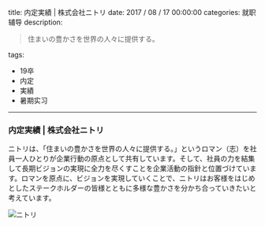 title: 内定実績 | 株式会社ニトリ
date: 2017 / 08 / 17 00:00:00
categories: 就职辅导
description: <blockquote class="blockquote-center">住まいの豊かさを世界の人々に提供する。</blockquote>
tags: 
- 19卒
- 内定
- 実績
- 暑期实习

---

### 内定実績 | 株式会社ニトリ

ニトリは、「住まいの豊かさを世界の人々に提供する。」というロマン（志）を社員一人ひとりが企業行動の原点として共有しています。そして、社員の力を結集して長期ビジョンの実現に全力を尽くすことを企業活動の指針と位置づけています。ロマンを原点に、ビジョンを実現していくことで、ニトリはお客様をはじめとしたステークホルダーの皆様とともに多様な豊かさを分かち合っていきたいと考えています。

![ニトリ](http://wx1.sinaimg.cn/mw690/a9a40e85ly1fim4x6o4puj21do1p4gv6.jpg)